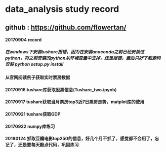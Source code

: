 # data_analysis study record
## github : https://github.com/flowertan/
#### 20170904 record
##### 在windows下安装tushare报错，因为在安装anaconda之前已经安装过python，将之前安装的python从环境变量中去掉，还是报错，最后只好下载源码安装 python setup.py install
#### 从官网阅读例子获取实时票房数据
#### 20170916 tushare库获取股票信息(Tushare_two.ipynb)
#### 20170917 tushare获取当月票房top3近7日票房走势，matplot库的使用
#### 20170921 tushare获取GDP
#### 20170922 numpy库练习
#### 20180124 抓取豆瓣电影top250的信息，好几个月不抓了，感觉都不会用了，忘记了，还是要每天敲点代码，巩固练习